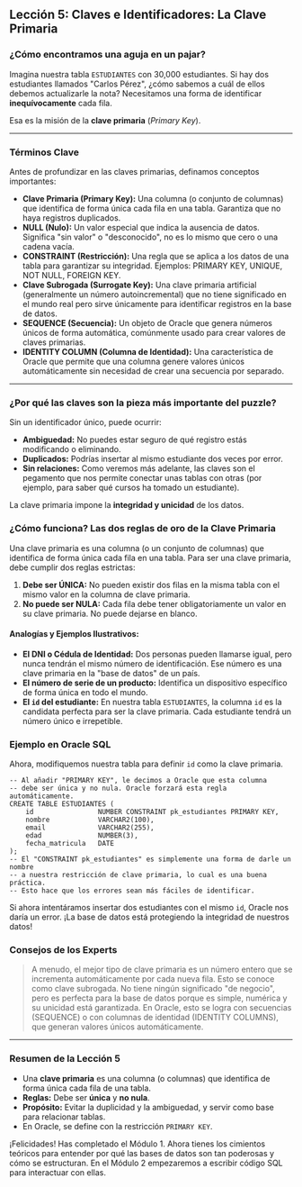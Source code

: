 ## Lección 5: Claves e Identificadores: La Clave Primaria

### ¿Cómo encontramos una aguja en un pajar?

Imagina nuestra tabla `ESTUDIANTES` con 30,000 estudiantes. Si hay dos estudiantes llamados "Carlos Pérez", ¿cómo sabemos a cuál de ellos debemos actualizarle la nota? Necesitamos una forma de identificar **inequívocamente** cada fila.

Esa es la misión de la **clave primaria** (*Primary Key*).

---

### Términos Clave

Antes de profundizar en las claves primarias, definamos conceptos importantes:

- **Clave Primaria (Primary Key):** Una columna (o conjunto de columnas) que identifica de forma única cada fila en una tabla. Garantiza que no haya registros duplicados.
- **NULL (Nulo):** Un valor especial que indica la ausencia de datos. Significa "sin valor" o "desconocido", no es lo mismo que cero o una cadena vacía.
- **CONSTRAINT (Restricción):** Una regla que se aplica a los datos de una tabla para garantizar su integridad. Ejemplos: PRIMARY KEY, UNIQUE, NOT NULL, FOREIGN KEY.
- **Clave Subrogada (Surrogate Key):** Una clave primaria artificial (generalmente un número autoincremental) que no tiene significado en el mundo real pero sirve únicamente para identificar registros en la base de datos.
- **SEQUENCE (Secuencia):** Un objeto de Oracle que genera números únicos de forma automática, comúnmente usado para crear valores de claves primarias.
- **IDENTITY COLUMN (Columna de Identidad):** Una característica de Oracle que permite que una columna genere valores únicos automáticamente sin necesidad de crear una secuencia por separado.

---

### ¿Por qué las claves son la pieza más importante del puzzle?

Sin un identificador único, puede ocurrir:
- **Ambiguedad:** No puedes estar seguro de qué registro estás modificando o eliminando.
- **Duplicados:** Podrías insertar al mismo estudiante dos veces por error.
- **Sin relaciones:** Como veremos más adelante, las claves son el pegamento que nos permite conectar unas tablas con otras (por ejemplo, para saber qué cursos ha tomado un estudiante).

La clave primaria impone la **integridad y unicidad** de los datos.

### ¿Cómo funciona? Las dos reglas de oro de la Clave Primaria

Una clave primaria es una columna (o un conjunto de columnas) que identifica de forma única cada fila en una tabla. Para ser una clave primaria, debe cumplir dos reglas estrictas:

1.  **Debe ser ÚNICA:** No pueden existir dos filas en la misma tabla con el mismo valor en la columna de clave primaria.
2.  **No puede ser NULA:** Cada fila debe tener obligatoriamente un valor en su clave primaria. No puede dejarse en blanco.

#### Analogías y Ejemplos Ilustrativos:

- **El DNI o Cédula de Identidad:** Dos personas pueden llamarse igual, pero nunca tendrán el mismo número de identificación. Ese número es una clave primaria en la "base de datos" de un país.
- **El número de serie de un producto:** Identifica un dispositivo específico de forma única en todo el mundo.
- **El `id` del estudiante:** En nuestra tabla `ESTUDIANTES`, la columna `id` es la candidata perfecta para ser la clave primaria. Cada estudiante tendrá un número único e irrepetible.

### Ejemplo en Oracle SQL

Ahora, modifiquemos nuestra tabla para definir `id` como la clave primaria.

```oracle
-- Al añadir "PRIMARY KEY", le decimos a Oracle que esta columna
-- debe ser única y no nula. Oracle forzará esta regla automáticamente.
CREATE TABLE ESTUDIANTES (
    id                NUMBER CONSTRAINT pk_estudiantes PRIMARY KEY,
    nombre            VARCHAR2(100),
    email             VARCHAR2(255),
    edad              NUMBER(3),
    fecha_matricula   DATE
);
-- El "CONSTRAINT pk_estudiantes" es simplemente una forma de darle un nombre
-- a nuestra restricción de clave primaria, lo cual es una buena práctica.
-- Esto hace que los errores sean más fáciles de identificar.
```

Si ahora intentáramos insertar dos estudiantes con el mismo `id`, Oracle nos daría un error. ¡La base de datos está protegiendo la integridad de nuestros datos!

### Consejos de los Experts

> A menudo, el mejor tipo de clave primaria es un número entero que se incrementa automáticamente por cada nueva fila. Esto se conoce como clave subrogada. No tiene ningún significado "de negocio", pero es perfecta para la base de datos porque es simple, numérica y su unicidad está garantizada. En Oracle, esto se logra con secuencias (SEQUENCE) o con columnas de identidad (IDENTITY COLUMNS), que generan valores únicos automáticamente.

---

### Resumen de la Lección 5

- Una **clave primaria** es una columna (o columnas) que identifica de forma única cada fila de una tabla.
- **Reglas:** Debe ser **única** y **no nula**.
- **Propósito:** Evitar la duplicidad y la ambiguedad, y servir como base para relacionar tablas.
- En Oracle, se define con la restricción `PRIMARY KEY`.

¡Felicidades! Has completado el Módulo 1. Ahora tienes los cimientos teóricos para entender por qué las bases de datos son tan poderosas y cómo se estructuran. En el Módulo 2 empezaremos a escribir código SQL para interactuar con ellas.